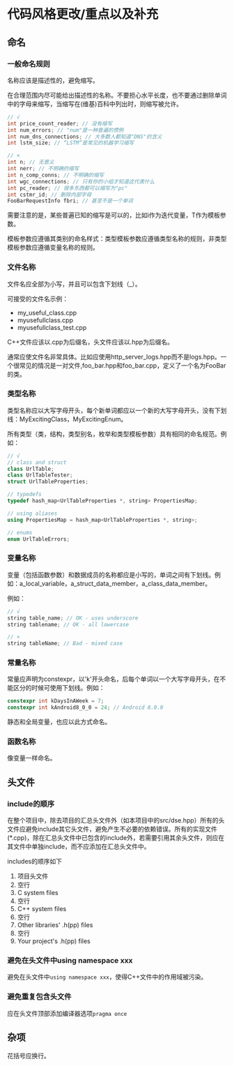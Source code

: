 # 代码风格更改/重点以及补充

## 命名

### 一般命名规则

名称应该是描述性的，避免缩写。

在合理范围内尽可能给出描述性的名称。不要担心水平长度，也不要通过删除单词中的字母来缩写，当缩写在(维基)百科中列出时，则缩写被允许。

```cpp
// √
int price_count_reader; // 没有缩写
int num_errors; // "num"是一种普遍的惯例
int num_dns_connections; // 大多数人都知道"DNS"的含义
int lstm_size; // “LSTM”是常见的机器学习缩写
```
```cpp
// ×
int n; // 无意义
int nerr; // 不明确的缩写
int n_comp_conns; // 不明确的缩写
int wgc_connections; // 只有你的小组才知道这代表什么
int pc_reader; // 很多东西都可以缩写为"pc"
int cstmr_id; // 删除内部字母
FooBarRequestInfo fbri; // 甚至不是一个单词
```

需要注意的是，某些普遍已知的缩写是可以的，比如i作为迭代变量，T作为模板参数。

模板参数应遵循其类别的命名样式：类型模板参数应遵循类型名称的规则，非类型模板参数应遵循变量名称的规则。

### 文件名称

文件名应全部为小写，并且可以包含下划线（_）。

可接受的文件名示例：
* my_useful_class.cpp
* myusefullclass.cpp
* myusefullclass_test.cpp

C++文件应该以.cpp为后缀名，头文件应该以.hpp为后缀名。

通常应使文件名非常具体。比如应使用http_server_logs.hpp而不是logs.hpp。一个很常见的情况是一对文件,foo_bar.hpp和foo_bar.cpp，定义了一个名为FooBar的类。

### 类型名称

类型名称应以大写字母开头，每个新单词都应以一个新的大写字母开头，没有下划线：MyExcitingClass，MyExcitingEnum。

所有类型（类，结构，类型别名，枚举和类型模板参数）具有相同的命名规范。例如：

```cpp
// √
// class and struct
class UrlTable;
class UrlTableTester;
struct UrlTableProperties;

// typedefs
typedef hash_map<UrlTableProperties *, string> PropertiesMap;

// using aliases
using PropertiesMap = hash_map<UrlTableProperties *, string>;

// enums
enum UrlTableErrors;
```

### 变量名称

变量（包括函数参数）和数据成员的名称都应是小写的，单词之间有下划线。例如：a_local_variable，a_struct_data_member，a_class_data_member。

例如：
```cpp
// √
string table_name; // OK - uses underscore
string tablename; // OK - all lowercase
```
```cpp
// ×
string tableName; // Bad - mixed case
```

### 常量名称

常量应声明为constexpr，以'k'开头命名，后每个单词以一个大写字母开头，在不能区分的时候可使用下划线。例如：
```cpp
constexpr int kDaysInAWeek = 7;
constexpr int kAndroid8_0_0 = 24; // Android 8.0.0
```

静态和全局变量，也应以此方式命名。

### 函数名称

像变量一样命名。

## 头文件

### include的顺序

在整个项目中，除去项目的汇总头文件外（如本项目中的src/dse.hpp）所有的头文件应避免include其它头文件，避免产生不必要的依赖错误。所有的实现文件(\*.cpp)，除在汇总头文件中已包含的include外，若需要引用其余头文件，则应在其文件中单独include，而不应添加在汇总头文件中。

includes的顺序如下
1. 项目头文件
1. 空行
1. C system files
1. 空行
1. C++ system files
1. 空行
1. Other libraries' .h(pp) files
1. 空行
1. Your project's .h(pp) files

### 避免在头文件中using namespace xxx

避免在头文件中`using namespace xxx`，使得C++文件中的作用域被污染。

### 避免重复包含头文件

应在头文件顶部添加编译器选项`pragma once`

## 杂项

花括号应换行。
